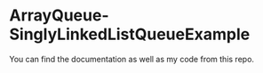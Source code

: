 # ArrayQueue-SinglyLinkedListQueueExample
You can find the documentation as well as my code from this repo.
